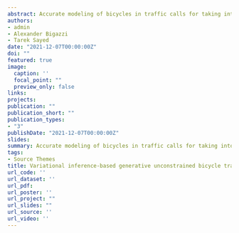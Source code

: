 ```yaml
---
abstract: Accurate modeling of bicycles in traffic calls for taking into account individualistic actions and behavioural schemes in different scenarios. Bicycle traffic is characterized by possessing significant unobserved heterogeneity, with the differences between individual cyclists driving how cyclists behave as a group. A Generative Variational Autoencoder-based model is developed to serve for two purposes. First, the encoder part summarizes the individual differences between unconstrained cyclists to a more compact latent dimension layer. Second, a decoder part where a trajectory is reconstructed using only coordinates of that compact latent layer. Different groups representing different styles of cyclists are identified using Gaussian mixture model (GMM) clustering. The model proved high reconstruction accuracy with a root mean square error of about 0.32 meters. Latent variables were clustered into four classes representing different styles of cyclists. When reflecting the clustering results on motion variables, such as speed, acceleration, jerk and directions angles, were shown to produce clearly different distributions. The model and results could help elevating the accuracy of bicycle microsimulation models and gain deeper understanding on the heterogeneity in bicycle traffic behaviour.
authors:
- admin
- Alexander Bigazzi
- Tarek Sayed
date: "2021-12-07T00:00:00Z"
doi: ""
featured: true
image:
  caption: ''
  focal_point: ""
  preview_only: false
links:
projects:
publication: ""
publication_short: ""
publication_types:
- "3"
publishDate: "2021-12-07T00:00:00Z"
slides: 
summary: Accurate modeling of bicycles in traffic calls for taking into account individualistic actions and behavioural schemes in different scenarios. Bicycle traffic is characterized by possessing significant unobserved heterogeneity, with the differences between individual cyclists driving how cyclists behave as a group. A Generative Variational Autoencoder-based model is developed to serve for two purposes. First, the encoder part summarizes the individual differences between unconstrained cyclists to a more compact latent dimension layer. Second, a decoder part where a trajectory is reconstructed using only coordinates of that compact latent layer. Different groups representing different styles of cyclists are identified using Gaussian mixture model (GMM) clustering. The model proved high reconstruction accuracy with a root mean square error of about 0.32 meters. Latent variables were clustered into four classes representing different styles of cyclists. When reflecting the clustering results on motion variables, such as speed, acceleration, jerk and directions angles, were shown to produce clearly different distributions. The model and results could help elevating the accuracy of bicycle microsimulation models and gain deeper understanding on the heterogeneity in bicycle traffic behaviour.
tags:
- Source Themes
title: Variational inference-based generative unconstrained bicycle trajectories microsimulation
url_code: ''
url_dataset: ''
url_pdf: 
url_poster: ''
url_project: ""
url_slides: ""
url_source: ''
url_video: ''
---
```

